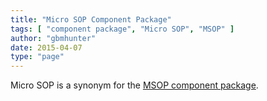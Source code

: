 ```yaml
---
title: "Micro SOP Component Package"
tags: [ "component package", "Micro SOP", "MSOP" ]
author: "gbmhunter"
date: 2015-04-07
type: "page"
---
```


Micro SOP is a synonym for the [MSOP component package](/pcb-design/component-packages/msop-component-package/).
